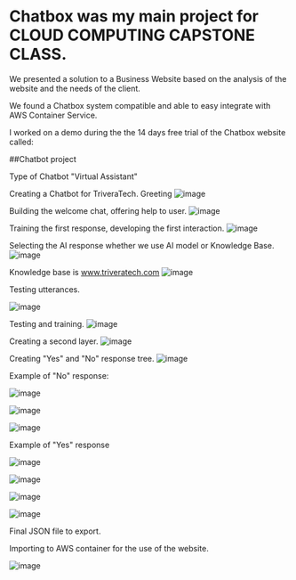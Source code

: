 # Chatbox was my main project for CLOUD COMPUTING CAPSTONE CLASS. 
We presented a solution to a Business Website based on the analysis of the website and the needs of the client. 

We found a Chatbox system compatible and able to easy integrate with AWS Container Service.

I worked on a demo during the the 14 days free trial of the Chatbox website called: 

##Chatbot project


Type of Chatbot "Virtual Assistant"

Creating a Chatbot for TriveraTech.
Greeting 
![image](https://github.com/kalejcamto/Chatbot/assets/101201140/c5cbc1aa-3e19-462a-af3e-c7ad5611b5bc)

 
Building the welcome chat, offering help to user.
 ![image](https://github.com/kalejcamto/Chatbot/assets/101201140/eb85bad1-f18d-42ee-8856-89ab48744a03)


Training the first response, developing the first interaction.
 ![image](https://github.com/kalejcamto/Chatbot/assets/101201140/c8d20648-51a0-493f-a379-f8efd393d520)

Selecting the AI response whether we use AI model or Knowledge Base.
 ![image](https://github.com/kalejcamto/Chatbot/assets/101201140/c2d0dd4b-8d28-436b-9a6c-3ecf7ece00dc)

Knowledge base is www.triveratech.com 
 ![image](https://github.com/kalejcamto/Chatbot/assets/101201140/65dfff1f-9052-4a4b-a348-da113b1b5b95)


Testing utterances.
 
![image](https://github.com/kalejcamto/Chatbot/assets/101201140/2a4e1430-70e5-4f8c-873c-bfdc33e7816c)


Testing and training.
  ![image](https://github.com/kalejcamto/Chatbot/assets/101201140/b1e6f308-10a3-4f51-9ee4-c6f88666b917)

 

Creating a second layer.
![image](https://github.com/kalejcamto/Chatbot/assets/101201140/eb25b2bb-fa78-4116-bcce-20b9a824b418)

Creating "Yes" and "No" response tree.
![image](https://github.com/kalejcamto/Chatbot/assets/101201140/3a6b7756-b842-4206-8e39-fcaed573d976)

Example of "No" response:
 
![image](https://github.com/kalejcamto/Chatbot/assets/101201140/03c79a74-77ed-4c48-9c09-09714e5e82a4)

 ![image](https://github.com/kalejcamto/Chatbot/assets/101201140/62337733-4ce2-4d9e-8f72-c682c4412789)

![image](https://github.com/kalejcamto/Chatbot/assets/101201140/ce496b56-add2-4b21-bfd9-4b3b182356cb)

 
Example of "Yes" response
 
![image](https://github.com/kalejcamto/Chatbot/assets/101201140/75e1a18c-e7cd-46ed-8597-865767708960)

  ![image](https://github.com/kalejcamto/Chatbot/assets/101201140/ee6eaf92-e957-4131-897d-53bb6ac34e2f)


 
![image](https://github.com/kalejcamto/Chatbot/assets/101201140/076e950f-8fe2-46c4-b705-7071b024105d)

 
![image](https://github.com/kalejcamto/Chatbot/assets/101201140/bf2e614c-37a0-4a77-b5c9-a39ab9f6e082)

Final JSON file to export.
 
Importing to AWS container for the use of the website.

![image](https://github.com/kalejcamto/Chatbot/assets/101201140/db6704f7-2557-4c56-8cca-3dddcb24ec40)


